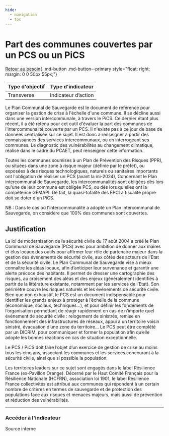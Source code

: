 ```yaml
---
hide:
  - navigation
  - toc
---
```


# Part des communes couvertes par un PCS ou un PiCS 

[Retour au besoin](https://konsilion.github.io/diag360/pages/besoins/bv5){ .md-button .md-button--primary style="float: right; margin: 0 0 50px 55px;"}

|Type d'objectif|Type d'indicateur|
|--|--|
|Transverse|Indicateur d’action|

Le  Plan  Communal  de  Sauvegarde  est  le  document  de  référence  pour  organiser  la gestion  de  crise  à  l'échelle  d'une  commune.  Il  se  décline  aussi  dans  une  version intercommunale,  à  travers  le  PiCS.  Ce  dernier  étant  plus récent, il a été retenu pour cet outil d'évaluer la part des communes de l'intercommunalité couverte par un PCS.  Il  n'existe  pas  à  ce  jour  de  base  de  données  centralisée  sur  ce  sujet.  Il  est  donc  à renseigner  à  partir  des  connaissances  des  services  intercommunaux,  ou  en interrogeant  ses  communes.  Le  diagnostic  des  vulnérabilités  au  changement climatique, réalisé dans le cadre du PCAET, peut renseigner cette information.  
 
Toutes les communes soumises à un Plan de Prévention des Risques (PPR), ou situées dans  une  zone  à  risque  majeur  (définie  par  le  préfet),  ou  exposées  à  des  risques technologiques,  naturels  ou  sanitaires  importants  ont  l'obligation  de  réaliser un PCS (avant la mi-2024), 
Concernant  le  Plan  intercommunal  de  Sauvegarde,  les  intercommunalités  sont obligées dès lors qu'une de leur commune est obligée PCS, ou dès lors qu'elles ont la compétence GEMAPI. De fait, la quasi-totalité des EPCI à fiscalité propre doit se doter d'un PiCS.  
 
NB  :  Dans  le  cas  où  l'intercommunalité  a  adopté  un  Plan  intercommunal  de Sauvegarde, on considère que 100% des communes sont couvertes. 

## Justification

La loi de modernisation de la sécurité civile du 17 août 2004 a créé le Plan Communal de  Sauvegarde  (PCS)  avec  pour  ambition  de  donner  aux  maires  et  élus  locaux  des outils pour affirmer leur rôle de partenaire majeur dans la gestion des événements de sécurité civile, aux côtés des acteurs de l'Etat et de la sécurité civile.
Le  Plan  Communal  de  Sauvegarde  vise  à  mieux  connaître  les  aléas  locaux,  afin d’anticiper leur survenance et garantir une alerte précoce des habitants. Il permet de dresser  une  cartographie  des  risques,  au  croisement  des  aléas  et  des  enjeux (généralement  identifiés  à  partir  de  la  littérature  existante,  notamment  par  les services  de  l’Etat).  Son  périmètre  couvre  les  risques  naturels  et  les  événements  de sécurité  civile.  Bien  que  non  exhaustif,  le  PCS  est  un  document  indispensable  pour identifier  les  grands  enjeux  à  protéger  à  l’échelle  de  la  commune  (économique, sociaux,  techniques…),  et  pour  définir  les  fondements  de  l’organisation  permettant de  réagir  rapidement  en  cas  de  n’importe  quel  événement  de  sécurité  civile : relogement  de  sinistrés,  remise  en  fonctionnement  des  infrastructures  de  réseaux, appui à un territoire voisin sinistré, évacuation d’une zone du territoire… Le PCS peut être complété par un DICRIM, pour communiquer et former la population afin qu’elle adopte les bonnes réactions en cas de situation exceptionnelle.  
 
Le PCS / PiCS doit faire l’objet d’un exercice de gestion de crise au moins tous les cinq ans, associant les communes et les services concourant à la sécurité civile, ainsi que si possible la population. 
 
Les  territoires  leaders  sur  ce  sujet  sont  engagés  dans  le  label  Résilience  France (ex-Pavillon Orange). Décerné par le Haut Comité Français pour la Résilience Nationale (HCFRN),  association  loi  1901,  le label Résilience France collectivités est attribué aux communes qui répondent à un certain nombre de critères en termes de sauvegarde et de  protection  des  populations  face  aux  risques  et  menaces  majeurs,  mais  aussi  de prévention et réduction des vulnérabilités. 

---

### Accéder à l'indicateur

Source interne